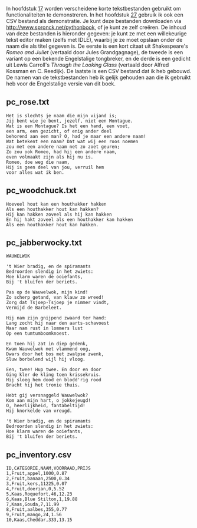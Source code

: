 In hoofdstuk
<a href="#ch:textfiles" data-reference-type="ref" data-reference="ch:textfiles">17</a>
worden verscheidene korte tekstbestanden gebruikt om functionaliteiten
te demonstreren. In het hoofdstuk
<a href="#ch:fileformats" data-reference-type="ref" data-reference="ch:fileformats">27</a>
gebruik ik ook een CSV bestand als demonstratie. Je kunt deze bestanden
downloaden via <http://www.spronck.net/pythonbook>, of je kunt ze zelf
creëren. De inhoud van deze bestanden is hieronder gegeven: je kunt ze
met een willekeurige tekst editor maken (zelfs met IDLE), waarbij je ze
moet opslaan onder de naam die als titel gegeven is. De eerste is een
kort citaat uit Shakespeare's *Romeo and Juliet* (vertaald door Jules
Grandgagnage), de tweede is een variant op een bekende Engelstalige
tongbreker, en de derde is een gedicht uit Lewis Carroll's *Through the
Looking Glass* (vertaald door Alfred Kossman en C. Reedijk). De laatste
is een CSV bestand dat ik heb gebouwd. De namen van de tekstbestanden
heb ik gelijk gehouden aan die ik gebruikt heb voor de Engelstalige
versie van dit boek.

## pc_rose.txt

    Het is slechts je naam die mijn vijand is;
    Jij bent wie je bent, jezelf, niet een Montague.
    Wat is een Montague? Is het een hand, een voet,
    een arm, een gezicht, of enig ander deel
    behorend aan een man? O, had je maar een andere naam!
    Wat betekent een naam? Dat wat wij een roos noemen
    zou met een andere naam net zo zoet geuren;
    Zo zou ook Romeo, had hij een andere naam,
    even volmaakt zijn als hij nu is.
    Romeo, doe weg die naam,
    Hij is geen deel van jou, verruil hem
    voor alles wat ik ben.

## pc_woodchuck.txt

    Hoeveel hout kan een houthakker hakken
    Als een houthakker hout kan hakken?
    Hij kan hakken zoveel als hij kan hakken
    En hij hakt zoveel als een houthakker kan hakken
    Als een houthakker hout kan hakken.

## pc_jabberwocky.txt

    WAUWELWOK

    't Wier bradig, en de spiramants
    Bedroorden slendig in het zwiets:
    Hoe klarm waren de ooiefants,
    Bij 't bluifen der beriets.

    Pas op de Wauwelwok, mijn kind!
    Zo scherp getand, van klauw zo wreed!
    Zorg dat Tsjoep-Tsjoep je nimmer vindt,
    Vermijd de Barbeleet.

    Hij nam zijn gnijpend zwaard ter hand:
    Lang zocht hij naar den aarts-schavoest
    Maar nam rust in lommers lust
    Op een tumtumboomknoest.

    En toen hij zat in diep gedenk,
    Kwam Wauwelwok met vlammend oog,
    Dwars door het bos met zwalpse zwenk,
    Sluw borbelend wijl hij vloog.

    Een, twee! Hup twee. En door en door
    Ging kler de kling toen krissekruis.
    Hij sloeg hem dood en blodd'rig rood
    Bracht hij het tronie thuis.

    Hebt gij versnaggeld Wauwelwok?
    Kom aan mijn hart, o jokkejeugd!
    O, heerlijkheid, fantabeltijd!
    Hij knorkelde van vreugd.

    't Wier bradig, en de spiramants
    Bedroorden slendig in het zwiets:
    Hoe klarm waren de ooiefants,
    Bij 't bluifen der beriets.

## pc_inventory.csv

    ID,CATEGORIE,NAAM,VOORRAAD,PRIJS
    1,Fruit,appel,1000,0.87
    2,Fruit,banaan,2500,0.34
    3,Fruit,kers,11225,0.07
    4,Fruit,doerian,0,5.52
    5,Kaas,Roquefort,46,12.23
    6,Kaas,Blue Stilton,1,19.88
    7,Kaas,Gouda,7,11.99
    8,Fruit,aalbes,355,0.77
    9,Fruit,mango,24,1.56
    10,Kaas,Cheddar,333,13.15
